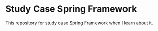 # Study Case Spring Framework
This repository for study case Spring Framework when I learn about it.

